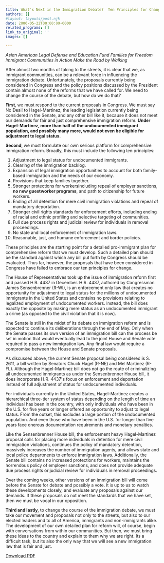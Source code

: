 ```yaml
---
title: What’s Next in the Immigration Debate?  Ten Principles for Change
authors: []
#layout: layouts/post.njk
date: 2006-05-22T00:00:00+0000
related_programs: []
link_to_original: ''
images: []

---
```

_Asian American Legal Defense and Education Fund Families for Freedom Immigrant Communities in Action Make the Road by Walking_

After almost two months of taking to the streets, it is clear that we, as immigrant communities, can be a relevant force in influencing the immigration debate. Unfortunately, the proposals currently being considered in Congress and the policy positions discussed by the President contain almost none of the reforms that we have called for. We need to change the course of the debate, but how do we do that?

**First**, we must respond to the current proposals in Congress. We must say No Deal! to Hagel-Martinez, the leading legislation currently being considered in the Senate, and any other bill like it, because it does not meet our demands for fair and just comprehensive immigration reform. **Under Hagel-Martinez, more than half of the undocumented immigrant population, and possibly many more, would not even be eligible for adjustment to legal status.**

**Second**, we must formulate our own serious platform for comprehensive immigration reform. Broadly, this must include the following ten principles:

 1. Adjustment to legal status for undocumented immigrants.
 2. Clearing of the immigration backlog.
 3. Expansion of legal immigration opportunities to account for both family-based immigration and the needs of our economy.
 4. Provisions that keep families together.
 5. Stronger protections for workersincluding repeal of employer sanctions, **no new guestworker programs**, and path to citizenship for future workers.
 6. Ending of all detention for mere civil immigration violations and repeal of mandatory deportation.
 7. Stronger civil rights standards for enforcement efforts, including ending of racial and ethnic profiling and selective targeting of communities.
 8. Full due process rights and judicial review for individuals in removal proceedings.
 9. No state and local enforcement of immigration laws.
10. Reasonable, just, and humane enforcement and border policies.

These principles are the starting point for a detailed pro-immigrant plan for comprehensive reform that we must develop. Such a detailed plan should be the standard against which any bill put forth by Congress should be evaluated. Thus far, however, the proposals that have been considered in Congress have failed to embrace our ten principles for change.

The House of Representatives took up the issue of immigration reform first and passed H.R. 4437 in December. H.R. 4437, authored by Congressman James Sensenbrenner (R-WI), is an enforcement only law that creates no opportunity for adjustment to legal status for the millions of undocumented immigrants in the United States and contains no provisions relating to legalized employment of undocumented workers. Instead, the bill does exactly the opposite by making mere status as an undocumented immigrant a crime (as opposed to the civil violation that it is now).

The Senate is still in the midst of its debate on immigration reform and is expected to continue its deliberations through the end of May. Only when the Senate passes its own version of an immigration bill can the process be set in motion that would eventually lead to the joint House and Senate vote required to pass a new immigration law. Any final law would require a compromise between the House and Senate proposals.

As discussed above, the current Senate proposal being considered is S. 2611, a bill written by Senators Chuck Hagel (R-NE) and Mel Martinez (R-FL). Although the Hagel-Martinez bill does not go the route of criminalizing all undocumented immigrants as under the Sensenbrenner House bill, it does incorporate H.R. 4437's focus on enforcement and deportation instead of full adjustment of status for undocumented individuals.

For individuals currently in the United States, Hagel-Martinez creates a hierarchical three-tier system of status depending on the length of time an individual has been in the country, with only individuals who have been in the U.S. for five years or longer offered an opportunity to adjust to legal status. From the outset, this excludes a large portion of the undocumented population. And even those who have been in the U.S. for longer than five years face onerous documentation requirements and monetary penalties.

Like the Sensenbrenner House bill, the enforcement heavy Hagel-Martinez proposal calls for placing more individuals in detention for mere civil immigration violations, continues the policy of mandatory detention, massively increases the number of immigration agents, and allows state and local police departments to enforce immigration laws. Additionally, the Senate bill contains no increased protections for workers, maintains the horrendous policy of employer sanctions, and does not provide adequate due process rights or judicial review for individuals in removal proceedings.

Over the coming weeks, other versions of an immigration bill will come before the Senate for debate and possibly a vote. It is up to us to watch these developments closely, and evaluate any proposals against our demands. If these proposals do not meet the standards that we have set, then we must be vocal in our opposition.

**Third and lastly,** to change the course of the immigration debate, we must take our movement and proposals not only to the streets, but also to our elected leaders and to all of America, immigrants and non-immigrants alike. The development of our own detailed plan for reform will, of course, begin with conversations from within our communities. But then, we must bring these ideas to the country and explain to them why we are right. Its a difficult task, but its also the only way that we will see a new immigration law that is fair and just.

[Download PDF ](https://app.forestry.io/sites/kuvozze-kcagoa/body-media//missing/2006-05-22_181_WhatsNextinthe.pdf)